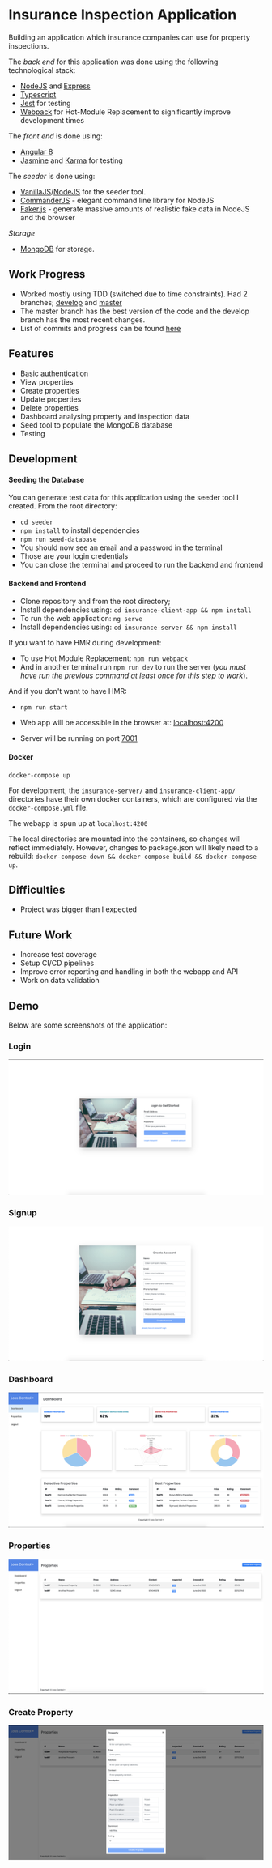 Insurance Inspection Application
========================================
Building an application which insurance companies can use for property inspections. 

The _back end_ for this application was done using the following technological stack:
* [NodeJS]() and [Express]()
* [Typescript]()
* [Jest]() for testing
* [Webpack]() for Hot-Module Replacement to significantly improve development times

The _front end_ is done using:
* [Angular 8]()
* [Jasmine]() and [Karma]() for testing

The _seeder_ is done using:
* [VanillaJS]()/[NodeJS]() for the seeder tool.
* [CommanderJS](https://github.com/tj/commander.js/) - elegant command line library for NodeJS
* [Faker.js](https://github.com/marak/Faker.js/) - generate massive amounts of realistic fake data in NodeJS and the browser

_Storage_
* [MongoDB]() for storage.

## Work Progress
* Worked mostly using TDD (switched due to time constraints). Had 2 branches; [develop]() and [master]()
* The master branch has the best version of the code and the develop branch has the most recent changes.
* List of commits and progress can be found [here](https://github.com/DanCarl857/web-developer-hiring-project/commits/develop)

## Features
* Basic authentication
* View properties
* Create properties
* Update properties
* Delete properties
* Dashboard analysing property and inspection data
* Seed tool to populate the MongoDB database
* Testing

## Development

#### Seeding the Database
You can generate test data for this application using the seeder tool I created.
From the root directory:
* `cd seeder`
* `npm install` to install dependencies
* `npm run seed-database`
* You should now see an email and a password in the terminal
* Those are your login credentials
* You can close the terminal and proceed to run the backend and frontend

#### Backend and Frontend
* Clone repository and from the root directory;
* Install dependencies using: `cd insurance-client-app && npm install` 
* To run the web application: `ng serve`
* Install dependencies using: `cd insurance-server && npm install` 

If you want to have HMR during development:

* To use Hot Module Replacement: `npm run webpack` 
* And in another terminal run `npm run dev` to run the server (_you must have run the previous command at least once for this step to work_).

And if you don't want to have HMR:

* `npm run start`

* Web app will be accessible in the browser at: [localhost:4200](http://localhost:4200)
* Server will be running on port [7001]()

#### Docker
```
docker-compose up
```

For development, the `insurance-server/` and `insurance-client-app/` directories have their own docker containers, which are configured via the `docker-compose.yml` file.

The webapp is spun up at `localhost:4200`

The local directories are mounted into the containers, so changes will reflect immediately. However, changes to package.json will likely need to a rebuild: `docker-compose down && docker-compose build && docker-compose up`.


## Difficulties
* Project was bigger than I expected

## Future Work
* Increase test coverage
* Setup CI/CD pipelines
* Improve error reporting and handling in both the webapp and API
* Work on data validation

## Demo
Below are some screenshots of the application:

### Login
![Login Image](screenshots/login.png)

### Signup
![Signup Image](screenshots/signup.png)

### Dashboard
![Dashboard Image](screenshots/dashboard.png)

### Properties
![Properties Image](screenshots/properties.png)

### Create Property
![Create property Image](screenshots/create_property.png)